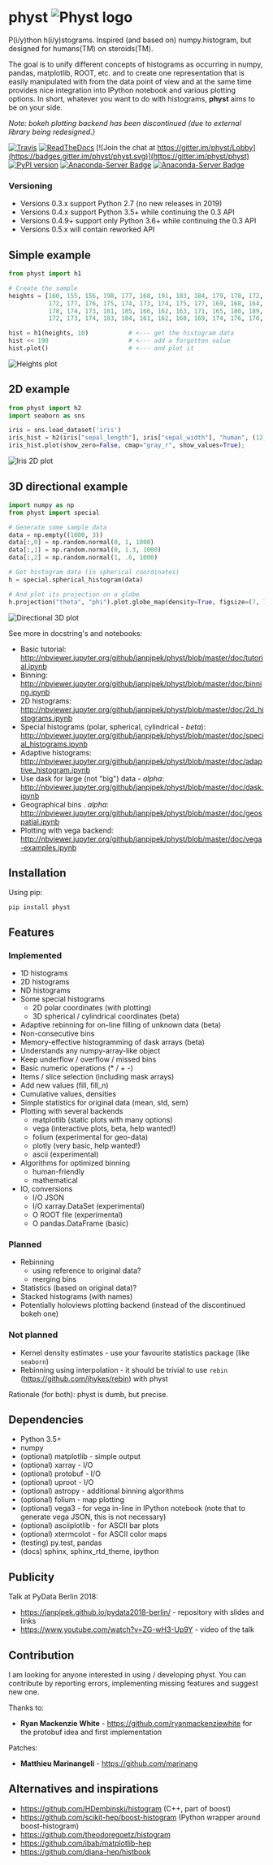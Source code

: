 # physt ![Physt logo](doc/physt-logo64.png)



P(i/y)thon h(i/y)stograms. Inspired (and based on) numpy.histogram, but designed for humans(TM) on steroids(TM).

The goal is to unify different concepts of histograms as occurring in numpy, pandas, matplotlib, ROOT, etc.
and to create one representation that is easily manipulated with from the data point of view and at the same time provides
nice integration into IPython notebook and various plotting options. In short, whatever you want to do with histograms,
**physt** aims to be on your side.

*Note: bokeh plotting backend has been discontinued (due to external library being redesigned.)*

[![Travis](https://travis-ci.com/janpipek/physt.svg?branch=master)](https://travis-ci.com/janpipek/physt/)
[![ReadTheDocs](https://readthedocs.org/projects/physt/badge/?version=latest)](http://physt.readthedocs.io/en/latest/)
[![Join the chat at https://gitter.im/physt/Lobby](https://badges.gitter.im/physt/physt.svg)](https://gitter.im/physt/physt) 
[![PyPI version](https://badge.fury.io/py/physt.svg)](https://badge.fury.io/py/physt)
[![Anaconda-Server Badge](https://anaconda.org/janpipek/physt/badges/version.svg)](https://anaconda.org/janpipek/physt)
[![Anaconda-Server Badge](https://anaconda.org/janpipek/physt/badges/license.svg)](https://anaconda.org/janpipek/physt)

### Versioning

* Versions 0.3.x support Python 2.7 (no new releases in 2019)
* Versions 0.4.x support Python 3.5+ while continuing the 0.3 API
* Versions 0.4.9+ support only Python 3.6+ while continuing the 0.3 API
* Versions 0.5.x will contain reworked API

## Simple example

```python
from physt import h1

# Create the sample
heights = [160, 155, 156, 198, 177, 168, 191, 183, 184, 179, 178, 172, 173, 175,
           172, 177, 176, 175, 174, 173, 174, 175, 177, 169, 168, 164, 175, 188,
           178, 174, 173, 181, 185, 166, 162, 163, 171, 165, 180, 189, 166, 163,
           172, 173, 174, 183, 184, 161, 162, 168, 169, 174, 176, 170, 169, 165]

hist = h1(heights, 10)           # <--- get the histogram data
hist << 190                      # <--- add a forgotten value
hist.plot()                      # <--- and plot it
```

![Heights plot](doc/heights.png)

## 2D example

```python
from physt import h2
import seaborn as sns

iris = sns.load_dataset('iris')
iris_hist = h2(iris["sepal_length"], iris["sepal_width"], "human", (12, 7), name="Iris")
iris_hist.plot(show_zero=False, cmap="gray_r", show_values=True);
```

![Iris 2D plot](doc/iris-2d.png)

## 3D directional example

```python
import numpy as np
from physt import special

# Generate some sample data
data = np.empty((1000, 3))
data[:,0] = np.random.normal(0, 1, 1000)
data[:,1] = np.random.normal(0, 1.3, 1000)
data[:,2] = np.random.normal(1, .6, 1000)

# Get histogram data (in spherical coordinates)
h = special.spherical_histogram(data)                 

# And plot its projection on a globe
h.projection("theta", "phi").plot.globe_map(density=True, figsize=(7, 7), cmap="rainbow")   
```

![Directional 3D plot](doc/globe.png)

See more in docstring's and notebooks:

- Basic tutorial: <http://nbviewer.jupyter.org/github/janpipek/physt/blob/master/doc/tutorial.ipynb>
- Binning: <http://nbviewer.jupyter.org/github/janpipek/physt/blob/master/doc/binning.ipynb>
- 2D histograms: <http://nbviewer.jupyter.org/github/janpipek/physt/blob/master/doc/2d_histograms.ipynb>
- Special histograms (polar, spherical, cylindrical - *beta*): <http://nbviewer.jupyter.org/github/janpipek/physt/blob/master/doc/special_histograms.ipynb>
- Adaptive histograms: <http://nbviewer.jupyter.org/github/janpipek/physt/blob/master/doc/adaptive_histogram.ipynb>
- Use dask for large (not "big") data - *alpha*: <http://nbviewer.jupyter.org/github/janpipek/physt/blob/master/doc/dask.ipynb>
- Geographical bins . *alpha*: <http://nbviewer.jupyter.org/github/janpipek/physt/blob/master/doc/geospatial.ipynb>
- Plotting with vega backend: <http://nbviewer.jupyter.org/github/janpipek/physt/blob/master/doc/vega-examples.ipynb>

## Installation

Using pip:

`pip install physt`

## Features

### Implemented

* 1D histograms
* 2D histograms
* ND histograms
* Some special histograms
  - 2D polar coordinates (with plotting)
  - 3D spherical / cylindrical coordinates (beta)
* Adaptive rebinning for on-line filling of unknown data (beta)
* Non-consecutive bins
* Memory-effective histogramming of dask arrays (beta)
* Understands any numpy-array-like object
* Keep underflow / overflow / missed bins
* Basic numeric operations (* / + -)
* Items / slice selection (including mask arrays)
* Add new values (fill, fill_n)
* Cumulative values, densities
* Simple statistics for original data (mean, std, sem)
* Plotting with several backends
  - matplotlib (static plots with many options)
  - vega (interactive plots, beta, help wanted!)
  - folium (experimental for geo-data)
  - plotly (very basic, help wanted!)
  - ascii (experimental)
* Algorithms for optimized binning
  - human-friendly
  - mathematical
* IO, conversions
  - I/O JSON 
  - I/O xarray.DataSet (experimental)
  - O ROOT file (experimental)
  - O pandas.DataFrame (basic)

### Planned
* Rebinning
  - using reference to original data?
  - merging bins
* Statistics (based on original data)?
* Stacked histograms (with names)
* Potentially holoviews plotting backend (instead of the discontinued bokeh one)

### Not planned
* Kernel density estimates - use your favourite statistics package (like `seaborn`)
* Rebinning using interpolation - it should be trivial to use `rebin` (<https://github.com/jhykes/rebin>) with physt

Rationale (for both): physt is dumb, but precise.

## Dependencies

- Python 3.5+
- numpy
- (optional) matplotlib - simple output
- (optional) xarray - I/O
- (optional) protobuf - I/O
- (optional) uproot - I/O
- (optional) astropy - additional binning algorithms
- (optional) folium - map plotting
- (optional) vega3 - for vega in-line in IPython notebook (note that to generate vega JSON, this is not necessary)
- (optional) asciiplotlib - for ASCII bar plots
- (optional) xtermcolot - for ASCII color maps
- (testing) py.test, pandas
- (docs) sphinx, sphinx_rtd_theme, ipython

## Publicity

Talk at PyData Berlin 2018:
- <https://janpipek.github.io/pydata2018-berlin/> - repository with slides and links
- <https://www.youtube.com/watch?v=ZG-wH3-Up9Y> - video of the talk

## Contribution

I am looking for anyone interested in using / developing physt. You can contribute by reporting errors, implementing missing features and suggest new one.

Thanks to:
- **Ryan Mackenzie White** - <https://github.com/ryanmackenziewhite> for the protobuf idea and first implementation

Patches:
- **Matthieu Marinangeli** - <https://github.com/marinang>

## Alternatives and inspirations

* <https://github.com/HDembinski/histogram> (C++, part of boost)
* <https://github.com/scikit-hep/boost-histogram> (Python wrapper around boost-histogram)
* <https://github.com/theodoregoetz/histogram>
* <https://github.com/ibab/matplotlib-hep>
* <https://github.com/diana-hep/histbook>
